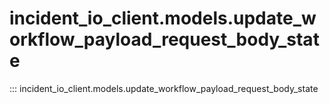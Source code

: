 # incident_io_client.models.update_workflow_payload_request_body_state

::: incident_io_client.models.update_workflow_payload_request_body_state